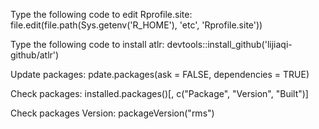 Type the following code to edit Rprofile.site:
  file.edit(file.path(Sys.getenv('R_HOME'), 'etc', 'Rprofile.site'))

Type the following code to install atlr:
  devtools::install_github('lijiaqi-github/atlr')

Update packages:
  pdate.packages(ask = FALSE, dependencies = TRUE)
  
Check packages:
installed.packages()[, c("Package", "Version", "Built")]

Check packages Version:
  packageVersion("rms")

